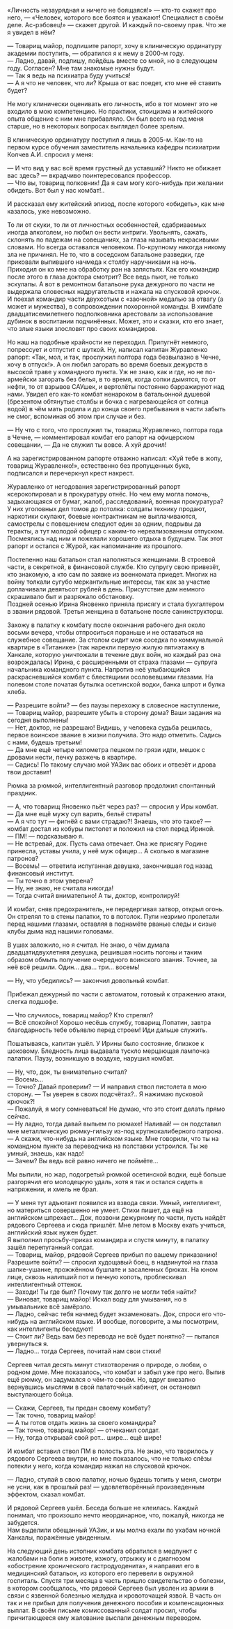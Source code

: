 «Личность незаурядная и ничего не боящаяся!» — кто-то скажет про него, — «Человек, которого все боятся и уважают! Специалист в своём деле. Ас-рэбовец!» — скажет другой. И каждый по-своему прав. Что же я увидел в нём?  
  
— Товарищ майор, подпишите рапорт, хочу в клиническую ординатуру академии поступить, — обратился я к нему в 2000-м году.   
— Ладно, давай, подпишу, пойдёшь вместе со мной, но в следующем году. Согласен? Мне там знакомые нужны будут.  
— Так я ведь на психиатра буду учиться!  
— А я что не человек, что ли? Крыша от вас поедет, кто мне её ставить будет?  
  
Не могу клинически оценивать его личность, ибо в тот момент это не входило в мою компетенцию. Но практики, стоицизма и житейского опыта общение с ним мне прибавляло. Он был всего на год меня старше, но в некоторых вопросах выглядел более зрелым.  
  
В клиническую ординатуру поступил я лишь в 2005-м. Как-то на первом курсе обучения заместитель начальника кафедры психиатрии Колчев А.И. спросил у меня:  
  
— И что вид у вас всё время грустный да уставший? Никто не обижает вас здесь? — вкрадчиво поинтересовался профессор.   
— Что вы, товарищ полковник! Да я сам могу кого-нибудь при желании обидеть. Вот был у нас комбат!..   
  
И рассказал ему житейский эпизод, после которого «обидеть», как мне казалось, уже невозможно.  
  
То ли от скуки, то ли от личностных особенностей, сдабриваемых иногда алкоголем, но любил он вести интриги. Увольнять, сажать, склонять по падежам на совещаниях, за глаза называть некрасивыми словами. Но всегда оставался человеком. По-крупному никогда никому зла не причинял. Не то, что в соседском батальоне разведки, где приковали выпившего начмеда к столбу наручниками на ночь. Приходил он ко мне на обработку ран на запястьях. Как его командир после этого в глаза доктора смотрит? Все ведь пьют, не только эскулапы. А вот в ремонтном батальоне рука дежурного по части не выдержала словесных надругательств и нажала на спусковой крючок. И поехал командир части двухсотым с «заочной» медалью за отвагу (а может и мужества), в сопровождении похоронной команды. В химбате двадцатисемилетнего подполковника арестовали за использование дубинок в воспитании подчинённых. Может, это и сказки, кто его знает, что злые языки злословят про своих командиров.  
  
Но наш на подобные крайности не переходил. Припугнёт немного, попрессует и отпустит с шуткой. Ну, написал капитан Журавленко рапорт: «Так, мол, и так, прослужил полтора года безвылазно в Чечне, хочу в отпуск!». А он любил загорать во время боевых дежурств в высокой траве у командного пункта. Уж не знаю, как и где, но не по-армейски загорать без белья, в то время, когда сопки дымятся, то от нефти, то от взрывов САУшек, и вертолёты постоянно барражируют над нами. Увидел его как-то комбат ненароком в батальонной душевой (брезентом обтянутые столбы и бочка с нагревающейся от солнца водой) в чём мать родила и до конца своего пребывания в части забыть не смог, вспоминая об этом при случае и без.  
  
— Ну что с того, что прослужил ты, товарищ Журавленко, полтора года в Чечне, — комментировал комбат его рапорт на офицерском совещании, — Да не служил ты вовсе. А хуй дрочил!   
  
А на зарегистрированном рапорте отважно написал: «Хуй тебе в жопу, товарищ Журавленко!», естественно без пропущенных букв, подписался и перечеркнул крест накрест.   
  
Журавленко от негодования зарегистрированный рапорт ксерокопировал и в прокуратуру отнёс. Но чем ему могла помочь, задыхающаяся от бумаг, жалоб, расследований, военная прокуратура? У них уголовных дел томов до потолка: солдаты технику продают, наркотики скупают, боевые контрактникам не выплачиваются, самострелы с повешением следуют один за одним, подрывы да теракты, а тут молодой офицер с каким-то нереализованным отпуском. Посмеялись над ним и пожелали хорошего отдыха в будущем. Так этот рапорт и остался с Журой, как напоминание из прошлого.  
  
Постепенно наш батальон стал наполняться женщинами. В строевой части, в секретной, в финансовой службе. Кто супругу свою привезёт, кто знакомую, а кто сам по заявке из военкомата приедет. Многих на войну толкали сугубо меркантильные интересы, так как за участие доплачивали девятьсот рублей в день. Присутствие дам немного скрашивало быт и разряжало обстановку.  
Поздней осенью Ирина Яновенко приняла присягу и стала бухгалтером в звании рядовой. Третья женщина в батальоне после санинструкторш.   
  
Захожу в палатку к комбату после окончания рабочего дня около восьми вечера, чтобы отпроситься пораньше и не оставаться на служебное совещание. За столом сидит моя соседка по коммунальной квартире в «Титанике» (так нарекли первую жилую пятиэтажку в Ханкале, которую уничтожали в течение двух войн, но каждый раз она возрождалась) Ирина, с расширенными от страха глазами — супруга начальника командного пункта. Напротив неё улыбающийся раскрасневшийся комбат с блестящими осоловевшими глазами. На полевом столе початая бутылка осетинской водки, банка шпрот и булка хлеба.  
  
— Разрешите войти? — без паузы перехожу в словесное наступление, — Товарищ майор, разрешите убыть в сторону дома? Ваши задания на сегодня выполнены!   
— Нет, доктор, не разрешаю! Видишь, у человека судьба решилась, первое воинское звание в жизни получила. Это надо отметить. Садись с нами, будешь третьим!  
— Да мне ещё четыре километра пешком по грязи идти, мешок с дровами нести, печку разжечь в квартире.  
— Садись! По такому случаю мой УАЗик вас обоих и отвезёт и дрова твои доставит!

  
Рюмка за рюмкой, интеллигентный разговор продолжил спонтанный праздник.  
  
— А, что товарищ Яновенко пьёт через раз? — спросил у Иры комбат.  
— Да мне ещё мужу суп варить, бельё стирать!  
— А я что тут — фигнёй с вами страдаю?! Знаешь, что это такое? — комбат достал из кобуры пистолет и положил на стол перед Ириной.  
— ПМ! — подсказываю я.  
— Не встревай, док. Пусть сама отвечает. Она же присягу Родине принесла, уставы учила, у неё муж офицер… А сколько в магазине патронов?  
— Восемь! — ответила испуганная девушка, закончившая год назад финансовый институт.  
— Ты точно в этом уверена?  
— Ну, не знаю, не считала никогда!  
— Тогда считай внимательно! А ты, доктор, контролируй!  
  
И комбат, сняв предохранитель, не передергивая затвор, открыл огонь. Он стрелял то в стены палатки, то в потолок. Пули незримо пролетали перед нашими глазами, оставляя в поднамёте рваные следы и сизые клубы дыма над нашими головами.  
  
В ушах заложило, но я считал. Не знаю, о чём думала двадцатидвухлетняя девушка, решившая носить погоны и таким образом обмыть получение очередного воинского звания. Точнее, за неё всё решили. Один… два… три… восемь!  
  
— Ну, что убедились? — закончил довольный комбат.

Прибежал дежурный по части с автоматом, готовый к отражению атаки, слегка подшофе.  
  
— Что случилось, товарищ майор? Кто стрелял?  
— Всё спокойно! Хорошо несёшь службу, товарищ Лопатин, завтра благодарность тебе объявлю перед строем! Иди дальше служить.   
  
Пошатываясь, капитан ушёл. У Ирины было состояние, близкое к шоковому. Бледность лица выдавала тускло мерцающая лампочка палатки. Паузу, возникшую в воздухе, нарушил комбат.   
  
— Ну, что, док, ты внимательно считал?  
— Восемь…  
— Точно? Давай проверим? — И направил ствол пистолета в мою сторону. — Ты уверен в своих подсчётах?.. Я нажимаю пусковой крючок?!  
— Пожалуй, я могу сомневаться! Не думаю, что это стоит делать прямо сейчас.  
— Ну ладно, тогда давай выпьем по рюмахе! Наливай! — он подставил мне металлическую рюмку-гильзу из-под крупнокалиберного патрона. — А скажи, что-нибудь на английском языке. Мне говорили, что ты на командном пункте за переводчика на полставки устроился. Ты же умный, знаешь, как надо!   
— Зачем? Вы ведь всё равно ничего не поймёте…  
  


Мы выпили, но жар, подогретый рюмкой осетинской водки, ещё больше разгорячил его молодецкую удаль, хотя я так и остался сидеть в напряжении, и хмель не брал.   
  
— У меня тут адъютант появился из взвода связи. Умный, интеллигент, но материться совершенно не умеет. Стихи пишет, да ещё на английском шпрехает… Док, позвони дежурному по части, пусть найдёт рядового Сергеева и сюда пришлёт. Мне летом в Москву ехать учиться, английский язык нужен будет.  
Я выполнил просьбу-приказ командира и спустя минуту, в палатку зашёл перепуганный солдат.  
— Товарищ, майор, рядовой Сергеев прибыл по вашему приказанию! Разрешите войти? — спросил худощавый боец, в надвинутой на глаза шапке-ушанке, прожжённом бушлате и засаленных брюках. На юном лице, сквозь налипший пот и печную копоть, проблескивал интеллигентный оттенок.   
— Заходи! Ты где был? Почему так долго не могли тебя найти?  
— Виноват, товарищ майор! Искал воду для умывания, но в умывальнике всё замёрзло.  
— Ладно, сейчас тебя начмед будет экзаменовать. Док, спроси его что-нибудь на английском языке. И вообще, поговорите, а мы посмотрим, как интеллигенты беседуют!  
— Стоит ли? Ведь вам без перевода не всё будет понятно? — пытался увернуться я.  
— Ладно… тогда Сергеев, почитай нам свои стихи!  
  
Сергеев читал десять минут стихотворения о природе, о любви, о родном доме. Мне показалось, что комбат и забыл уже про него. Выпив ещё рюмку, он задумался о чём-то своём. Но, вдруг внезапно вернувшись мыслями в свой палаточный кабинет, он остановил выступающего бойца.  
  
— Скажи, Сергеев, ты предан своему комбату?  
— Так точно, товарищ майор!  
— А ты готов отдать жизнь за своего командира?  
— Так точно, товарищ майор! — отчеканил солдат.  
— Ну, тогда открывай свой рот… шире… ещё шире!  
  
И комбат вставил ствол ПМ в полость рта. Не знаю, что творилось у рядового Сергеева внутри, но мне показалось, что не только слёзы потекли у него, когда командир нажал на спусковой крючок.   
  
— Ладно, ступай в свою палатку, ночью будешь топить у меня, смотри не усни, как в прошлый раз! — удовлетворённый произведенным эффектом, сказал комбат.  
  
И рядовой Сергеев ушёл. Беседа больше не клеилась. Каждый понимал, что произошло нечто неординарное, что, пожалуй, никогда не забудется.   
Нам выделили обещанный УАЗик, и мы молча ехали по ухабам ночной Ханкалы, поражённые увиденным.   
  
На следующий день истопник комбата обратился в медпункт с жалобами на боли в животе, изжогу, отрыжку и с диагнозом «обострение хронического гастродуоденита», я направил его в медицинский батальон, из которого его перевели в окружной госпиталь. Спустя три месяца в часть пришло свидетельство о болезни, в котором сообщалось, что рядовой Сергеев был уволен из армии в связи с язвенной болезнью желудка и кровоточащей язвой. В часть он так и не прибыл для получения денежного пособия и компенсационных выплат. В своём письме комиссованный солдат просил, чтобы причитающееся ему жалование выслали денежным переводом.   

